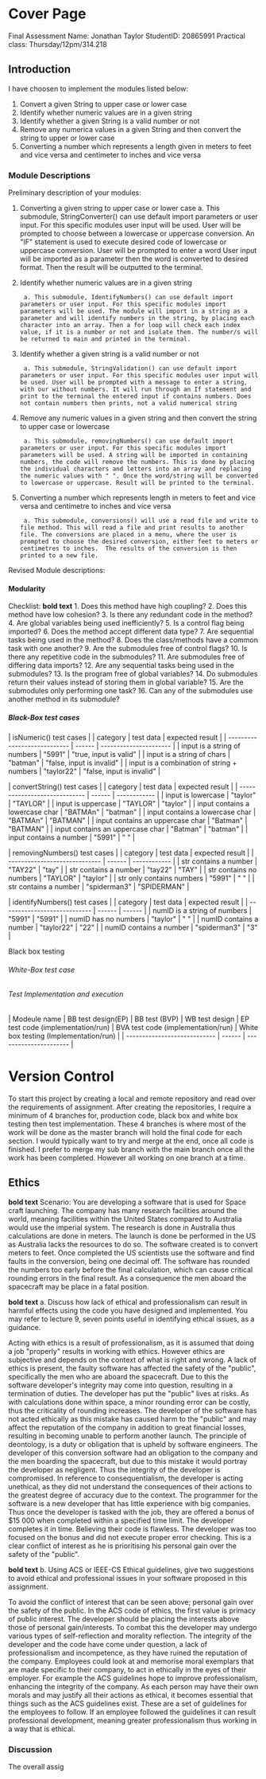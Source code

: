 # Cover Page 

Final Assessment 
Name: Jonathan Taylor 
StudentID: 20865991
Practical class: Thursday/12pm/314.218

## Introduction

I have choosen to implement the modules listed below:
1. Convert a given String to upper case or lower case 
2. Identify whether numeric values are in a given string 
3. Identify whether a given String is a valid number or not 
4. Remove any numerica values in a given String and then convert the string to upper or lower case 
5. Converting a number which represents a length given in meters to feet and vice versa and centimeter to inches and vice versa

### Module Descriptions

Preliminary description of your modules: 

1.  Converting a given string to upper case or lower case
		a. This submodule, StringConverter() can use default import parameters or user input. For this specific modules user input will be used. User will be prompted to choose between a lowercase or uppercase conversion. An "IF" statement is used to execute desired code of lowercase or uppercase conversion. User will be prompted to enter a word  User input will be imported as a parameter then the word is converted to desired format. Then the result will be outputted to the terminal.

2. Identify whether numeric values are in a given string 

		a. This submodule, IdentifyNumbers() can use default import parameters or user input. For this specific modules import parameters will be used. The module will import in a string as a parameter and will identify numbers in the string, by placing each character into an array. Then a for loop will check each index value, if it is a number or not and isolate them. The number/s will be returned to main and printed in the terminal. 

3. Identify whether a given string is a valid number or not 

		a. This submodule, StringValidation() can use default import parameters or user input. For this specific modules user input will be used. User will be prompted with a message to enter a string, with our without numbers. It will run through an If statement and print to the terminal the entered input if contains numbers. Does not contain numbers then prints, not a valid numerical string 

4. Remove any numeric values in a given string and then convert the string to upper case or lowercase 

		a. This submodule, removingNumbers() can use default import parameters or user input. For this specific modules import parameters will be used. A string will be imported in containing numbers, the code will remove the numbers. This is done by placing the individual characters and letters into an array and replacing the numeric values with " ". Once the word/string will be converted to lowercase or uppercase. Result will be printed to the terminal. 

5. Converting a number which represents length in meters to feet and vice versa and centimetre to inches and vice versa

		a. This submodule, conversions() will use a read file and write to file method. This will read a file and print results to another file. The conversions are placed in a menu, where the user is prompted to choose the desired conversion, either feet to meters or centimetres to inches.  The results of the conversion is then printed to a new file. 

Revised Module descriptions: 

#### Modularity 

Checklist: **bold text** 
	1. Does this method have high coupling? 
	2. Does this method have low cohesion? 
	3. Is there any redundant code in the method? 
	4. Are global variables being used inefficiently? 
	5. Is a control flag being imported? 
	6. Does the method accept different data type? 
	7. Are sequential tasks being used in the method? 
	8. Does the class/methods have a common task with one another? 
	9. Are the submodules free of control flags? 
	10. Is there any repetitive code in the submodules? 
	11. Are submodules free of differing data imports?
	12. Are any sequential tasks being used in the submodules?
	13. Is the program free of global variables? 
	14. Do submodules return their values instead of storing them in global variable? 
	15. Are the submodules only performing one task? 
	16. Can any of the submodules use another method in its submodule?


##### Black-Box test cases 

| isNumeric() test cases | 
| category | test data | expected result |
| ---------------------------- | ------ | ---------------------- | 
| input is a string of numbers | "5991" | "true, input is valid" | 
| input is a string of chars   | "batman" | "false, input is invalid" |
| input is a combination of string + numbers | "taylor22" | "false, input is invalid" | 

| convertString() test cases | 
| category | test data | expected result |
| ----------------------------- | ------ | ------------ | 
| input is lowercase | "taylor" | "TAYLOR" | 
| input is uppercase | "TAYLOR" | "taylor" |
| input contains a lowercase char | "BATMAn" | "batman" | 
| input contains a lowercase char | "BATMAn" | "BATMAN" | 
| input contains an uppercase char | "Batman" | "BATMAN" | 
| input contains an uppercase char | "Batman" | "batman" | 
| input contains a number | "5991" | " " | 

| removingNumbers() test cases | 
| category | test data | expected result |
| ----------------------------- | ------ | ------------ | 
| str contains a number | "TAY22" | "tay" | 
| str contains a number | "tay22" | "TAY" | 
| str contains no numbers | "TAYLOR" | "taylor" | 
| str only contains numbers | "5991" | " " | 
| str contains a number | "spiderman3" | "SPIDERMAN" | 

| identifyNumbers() test cases | 
| category | test data | expected result |
| ---------------------------- | ------ | ------ | 
| numID is a string of numbers | "5991" | "5991" | 
| numID has no numbers | "taylor" | " " | 
| numID contains a number | "taylor22" | "22" | 
| numID contains a number | "spiderman3" | "3" | 

Black box testing 

###### White-Box test case 



###### Test Implementation and execution 


| Modeule name | BB test design(EP) |  BB test (BVP) | WB test design | EP test code (implementation/run) | BVA test code (implementation/run) | White box testing (Implementation/run) |
| ---------------------------- | ------ | ---------------------- | 


# Version Control 

To start this project by creating a local and remote repository and read over the requirements of assignment. After creating the repositories, I require a minimum of 4 branches for, production code, black box and white box testing then test implementation. These 4 branches is where most of the work will be done as the master branch will hold the final code for each section. I would typically want to try and merge at the end, once all code is finished. I prefer to merge my sub branch with the main branch once all the work has been completed. However all working on one branch at a time.

## Ethics

**bold text**
Scenario: 
You are developing a software that is used for Space craft launching. The company has many research facilities around the world, meaning facilities within the United States compared to Australia would use the imperial system. The research is done in Australia thus calculations are done in meters. The launch is done be performed in the US as Australia lacks the resources to do so. The software created is to convert meters to feet. Once completed the US scientists use the software and find faults in the conversion, being one decimal off. The software has rounded the numbers too early before the final calculation, which can cause critical rounding errors in the final result. As a consequence the men aboard the spacecraft may be place in a fatal position. 

**bold text**
a. Discuss how lack of ethical and professionalism can result in harmful effects using the code you have designed and implemented. You may refer to lecture 9, seven points useful in identifying ethical issues, as a guidance.

Acting with ethics is a result of professionalism, as it is assumed that doing a job "properly" results in working with ethics. However ethics are subjective and depends on the context of what is right and wrong. A lack of ethics is present, the faulty software has affected the safety of the "public", specifically the men who are aboard the spacecraft. Due to this the software developer's integrity may come into question, resulting in a termination of duties. The developer has put the  "public" lives at risks. As with calculations done within space, a minor rounding error can be costly, thus the criticality of rounding increases. The developer of the software has not acted ethically as this mistake has caused harm to the "public" and may affect the reputation of the company in addition to great financial losses, resulting in becoming  unable to perform another launch. The principle of deontology, is a duty or obligation that is upheld by software engineers. The developer of this conversion software had an obligation to the company and the men boarding the spacecraft, but due to this mistake it would portray the developer as negligent. Thus the integrity of the developer is compromised. In reference to consequentialism, the developer is acting unethical, as they did not understand the consequences of their actions to the greatest degree of accuracy due to the context. The programmer for the software is a new developer that has little experience with big companies. Thus once the developer is tasked with the job, they are offered a bonus of $15 000 when completed within a specified time limit. The developer completes it in time. Believing their code is flawless. The developer was too focused on the bonus and did not execute proper error checking. This is a clear conflict of interest as he is prioritising his personal gain over the safety of the "public".  

**bold text**
b. Using ACS or IEEE-CS Ethical guidelines, give two suggestions to avoid ethical and professional issues in your software proposed in this assignment. 

To avoid the conflict of interest that can be seen above; personal gain over the safety of the public. In the ACS code of ethics, the first value is primacy of public interest. The developer should be placing the interests above those of personal gain/interests. To combat this the developer may undergo various types of self-reflection and morality reflection. The integrity of the developer and the code have come under question, a lack of professionalism and incompetence, as they have ruined the reputation of the company. Employees could look at and memorise moral exemplars that are made specific to their company, to act in ethically in the eyes of their employer. For example the ACS guidelines hope to improve professionalism, enhancing the integrity of the company. As each person may have their own morals and may justify all their actions as ethical, it becomes essential that things such as the ACS guidelines exist. These are a set of guidelines for the employees to follow. If an employee followed the guidelines it can result professional development, meaning greater professionalism thus working in a way that is ethical. 

### Discussion

The overall assig